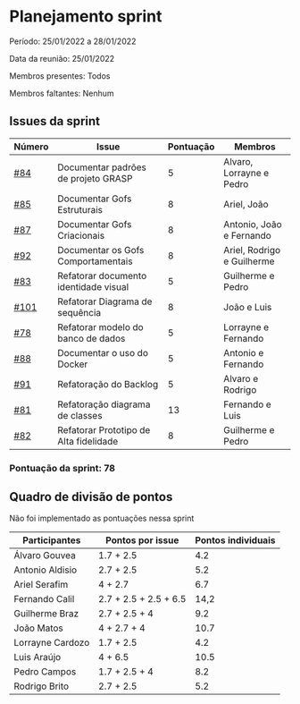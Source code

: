# Planejamento sprint

Período: 25/01/2022 a 28/01/2022

Data da reunião: 25/01/2022

Membros presentes: Todos

Membros faltantes: Nenhum

## Issues da sprint

| Número                                                                    | Issue                                  | Pontuação | Membros                    |
| ------------------------------------------------------------------------- | -------------------------------------- | --------- | -------------------------- |
| [#84](https://github.com/UnBArqDsw2021-2/2021.2_G6_Jobz_docs/issues/84)   | Documentar padrões de projeto GRASP    | 5         | Alvaro, Lorrayne e Pedro   |
| [#85](https://github.com/UnBArqDsw2021-2/2021.2_G6_Jobz_docs/issues/85)   | Documentar Gofs Estruturais            | 8         | Ariel, João                |
| [#87](https://github.com/UnBArqDsw2021-2/2021.2_G6_Jobz_docs/issues/87)   | Documentar Gofs Criacionais            | 8         | Antonio, João e Fernando   |
| [#92](https://github.com/UnBArqDsw2021-2/2021.2_G6_Jobz_docs/issues/92)   | Documentar os Gofs Comportamentais     | 8         | Ariel, Rodrigo e Guilherme |
| [#83](https://github.com/UnBArqDsw2021-2/2021.2_G6_Jobz_docs/issues/83)   | Refatorar documento identidade visual  | 5         | Guilherme e Pedro          |
| [#101](https://github.com/UnBArqDsw2021-2/2021.2_G6_Jobz_docs/issues/101) | Refatorar Diagrama de sequência        | 8         | João e Luis                |
| [#78](https://github.com/UnBArqDsw2021-2/2021.2_G6_Jobz_docs/issues/78)   | Refatorar modelo do banco de dados     | 5         | Lorrayne e Fernando        |
| [#88](https://github.com/UnBArqDsw2021-2/2021.2_G6_Jobz_docs/issues/88)   | Documentar o uso do Docker             | 5         | Antonio e Fernando         |
| [#91](https://github.com/UnBArqDsw2021-2/2021.2_G6_Jobz_docs/issues/91)   | Refatoração do Backlog                 | 5         | Alvaro e Rodrigo           |
| [#81](https://github.com/UnBArqDsw2021-2/2021.2_G6_Jobz_docs/issues/81)   | Refatoração diagrama de classes        | 13        | Fernando e Luis            |
| [#82](https://github.com/UnBArqDsw2021-2/2021.2_G6_Jobz_docs/issues/82)   | Refatorar Prototipo de Alta fidelidade | 8         | Guilherme e Pedro          |

### Pontuação da sprint: 78

## Quadro de divisão de pontos

Não foi implementado as pontuações nessa sprint

| Participantes    | Pontos por issue      | Pontos individuais |
| ---------------- | --------------------- | ------------------ |
| Álvaro Gouvea    | 1.7 + 2.5             | 4.2                |
| Antonio Aldisio  | 2.7 + 2.5             | 5.2                |
| Ariel Serafim    | 4 + 2.7               | 6.7                |
| Fernando Calil   | 2.7 + 2.5 + 2.5 + 6.5 | 14,2               |
| Guilherme Braz   | 2.7 + 2.5 + 4         | 9.2                |
| João Matos       | 4 + 2.7 + 4           | 10.7               |
| Lorrayne Cardozo | 1.7 + 2.5             | 4.2                |
| Luis Araújo      | 4 + 6.5               | 10.5               |
| Pedro Campos     | 1.7 + 2.5 + 4         | 8.2                |
| Rodrigo Brito    | 2.7 + 2.5             | 5.2                |
